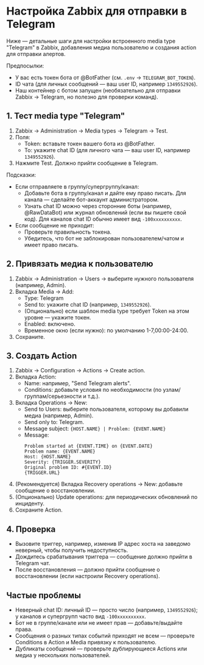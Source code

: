 # Настройка Zabbix для отправки в Telegram

Ниже — детальные шаги для настройки встроенного media type "Telegram" в Zabbix, добавления медиа пользователю и создания action для отправки алертов.

Предпосылки:
- У вас есть токен бота от @BotFather (см. `.env` → `TELEGRAM_BOT_TOKEN`).
- ID чата (для личных сообщений — ваш user ID, например `1349552926`).
- Наш контейнер с ботом запущен (необязательно для отправки Zabbix → Telegram, но полезно для проверки команд).

## 1. Тест media type "Telegram"
1) Zabbix → Administration → Media types → Telegram → Test.
2) Поля:
   - Token: вставьте токен вашего бота из @BotFather.
   - To: укажите chat ID (для личного чата — ваш user ID, например `1349552926`).
3) Нажмите Test. Должно прийти сообщение в Telegram.

Подсказки:
- Если отправляете в группу/супергруппу/канал:
  - Добавьте бота в группу/канал и дайте ему право писать. Для канала — сделайте бот-аккаунт администратором.
  - Узнать chat ID можно через сторонние боты (например, @RawDataBot) или журнал обновлений (если вы пишете свой код). Для каналов chat ID обычно имеет вид `-100xxxxxxxxxx`.
- Если сообщение не приходит:
  - Проверьте правильность токена.
  - Убедитесь, что бот не заблокирован пользователем/чатом и имеет право писать.

## 2. Привязать медиа к пользователю
1) Zabbix → Administration → Users → выберите нужного пользователя (например, Admin).
2) Вкладка Media → Add:
   - Type: Telegram
   - Send to: укажите chat ID (например, `1349552926`).
   - (Опционально) если шаблон media type требует Token на этом уровне — укажите токен.
   - Enabled: включено.
   - Временное окно (если нужно): по умолчанию 1-7,00:00-24:00.
3) Сохраните.

## 3. Создать Action
1) Zabbix → Configuration → Actions → Create action.
2) Вкладка Action:
   - Name: например, "Send Telegram alerts".
   - Conditions: добавьте условия по необходимости (по узлам/группам/серьезности и т.д.).
3) Вкладка Operations → New:
   - Send to Users: выберите пользователя, которому вы добавили медиа (например, Admin).
   - Send only to: Telegram.
   - Message subject: `{HOST.NAME} | Problem: {EVENT.NAME}`
   - Message:
     ```
     Problem started at {EVENT.TIME} on {EVENT.DATE}
     Problem name: {EVENT.NAME}
     Host: {HOST.NAME}
     Severity: {TRIGGER.SEVERITY}
     Original problem ID: #{EVENT.ID}
     {TRIGGER.URL}
     ```
4) (Рекомендуется) Вкладка Recovery operations → New: добавьте сообщение о восстановлении.
5) (Опционально) Update operations: для периодических обновлений по инциденту.
6) Сохраните Action.

## 4. Проверка
- Вызовите триггер, например, изменив IP адрес хоста на заведомо неверный, чтобы получить недоступность.
- Дождитесь срабатывания триггера — сообщение должно прийти в Telegram чат.
- После восстановления — должно прийти сообщение о восстановлении (если настроили Recovery operations).

## Частые проблемы
- Неверный chat ID: личный ID — просто число (например, `1349552926`); у каналов и супергрупп часто вид `-100xxxxxxxxxx`.
- Бот не в группе/канале или не имеет прав — добавьте/выдайте права.
- Сообщения о разных типах событий приходят не всем — проверьте Conditions в Action и Media привязку к пользователю.
- Дубликаты сообщений — проверьте дублирующиеся Actions или медиа у нескольких пользователей.

